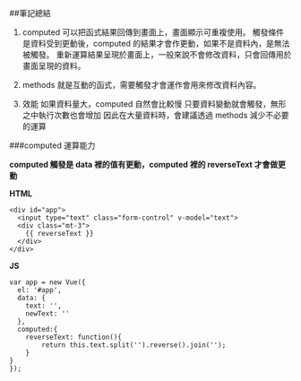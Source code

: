 ##筆記總結
1. computed 可以把函式結果回傳到畫面上，畫面顯示可重複使用。
觸發條件是資料受到更動後，computed 的結果才會作更動，如果不是資料內，是無法被觸發。
重新運算結果呈現於畫面上，一般來說不會修改資料，只會回傳用於畫面呈現的資料。

2. methods 就是互動的函式，需要觸發才會運作會用來修改資料內容。

3. 效能
如果資料量大，computed 自然會比較慢
只要資料變動就會觸發，無形之中執行次數也會增加
因此在大量資料時，會建議透過 methods 減少不必要的運算

###computed 運算能力

**computed 觸發是 data 裡的值有更動，computed 裡的 reverseText 才會做更動**

**HTML**
```
<div id="app">
  <input type="text" class="form-control" v-model="text">
  <div class="mt-3">
    {{ reverseText }}
  </div>
</div>
```

**JS**
```
var app = new Vue({
  el: '#app',
  data: {
    text: '',
    newText: ''
  },
  computed:{
    reverseText: function(){
        return this.text.split('').reverse().join('');
    }
}
});
```